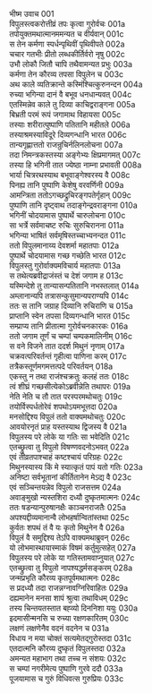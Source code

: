 भीष्म उवाच	001  
विपुलस्त्वकरोत्तीव्रं तपः कृत्वा गुरोर्वचः	001a  
तपोयुक्तमथात्मानममन्यत च वीर्यवान्	001c  
स तेन कर्मणा स्पर्धन्पृथिवीं पृथिवीपते	002a  
चचार गतभीः प्रीतो लब्धकीर्तिर्वरो नृषु	002c  
उभौ लोकौ जितौ चापि तथैवामन्यत प्रभुः	003a  
कर्मणा तेन कौरव्य तपसा विपुलेन च	003c  
अथ काले व्यतिक्रान्ते कस्मिंश्चित्कुरुनन्दन	004a  
रुच्या भगिन्या दानं वै बभूव धनधान्यवत्	004c  
एतस्मिन्नेव काले तु दिव्या काचिद्वराङ्गना	005a  
बिभ्रती परमं रूपं जगामाथ विहायसा	005c  
तस्याः शरीरात्पुष्पाणि पतितानि महीतले	006a  
तस्याश्रमस्याविदूरे दिव्यगन्धानि भारत	006c  
तान्यगृह्णात्ततो राजन्रुचिर्नलिनलोचना	007a  
तदा निमन्त्रकस्तस्या अङ्गेभ्यः क्षिप्रमागमत्	007c  
तस्या हि भगिनी तात ज्येष्ठा नाम्ना प्रभावती	008a  
भार्या चित्ररथस्याथ बभूवाङ्गेश्वरस्य वै	008c  
पिनह्य तानि पुष्पाणि केशेषु वरवर्णिनी	009a  
आमन्त्रिता ततोऽगच्छद्रुचिरङ्गपतेर्गृहान्	009c  
पुष्पाणि तानि दृष्ट्वाथ तदाङ्गेन्द्रवराङ्गना	010a  
भगिनीं चोदयामास पुष्पार्थे चारुलोचना	010c  
सा भर्त्रे सर्वमाचष्ट रुचिः सुरुचिरानना	011a  
भगिन्या भाषितं सर्वमृषिस्तच्चाभ्यनन्दत	011c  
ततो विपुलमानाय्य देवशर्मा महातपाः	012a  
पुष्पार्थे चोदयामास गच्छ गच्छेति भारत	012c  
विपुलस्तु गुरोर्वाक्यमविचार्य महातपाः	013a  
स तथेत्यब्रवीद्राजंस्तं च देशं जगाम ह	013c  
यस्मिन्देशे तु तान्यासन्पतितानि नभस्तलात्	014a  
अम्लानान्यपि तत्रासन्कुसुमान्यपराण्यपि	014c  
ततः स तानि जग्राह दिव्यानि रुचिराणि च	015a  
प्राप्तानि स्वेन तपसा दिव्यगन्धानि भारत	015c  
सम्प्राप्य तानि प्रीतात्मा गुरोर्वचनकारकः	016a  
ततो जगाम तूर्णं च चम्पां चम्पकमालिनीम्	016c  
स वने विजने तात ददर्श मिथुनं नृणाम्	017a  
चक्रवत्परिवर्तन्तं गृहीत्वा पाणिना करम्	017c  
तत्रैकस्तूर्णमगमत्तत्पदे परिवर्तयन्	018a  
एकस्तु न तथा राजंश्चक्रतुः कलहं ततः	018c  
त्वं शीघ्रं गच्छसीत्येकोऽब्रवीन्नेति तथापरः	019a  
नेति नेति च तौ तात परस्परमथोचतुः	019c  
तयोर्विस्पर्धतोरेवं शपथोऽयमभूत्तदा	020a  
मनसोद्दिश्य विपुलं ततो वाक्यमथोचतुः	020c  
आवयोरनृतं प्राह यस्तस्याथ द्विजस्य वै	021a  
विपुलस्य परे लोके या गतिः सा भवेदिति	021c  
एतच्छ्रुत्वा तु विपुलो विषण्णवदनोऽभवत्	022a  
एवं तीव्रतपाश्चाहं कष्टश्चायं परिग्रहः	022c  
मिथुनस्यास्य किं मे स्यात्कृतं पापं यतो गतिः	023a  
अनिष्टा सर्वभूतानां कीर्तितानेन मेऽद्य वै	023c  
एवं सञ्चिन्तयन्नेव विपुलो राजसत्तम	024a  
अवाङ्मुखो न्यस्तशिरा दध्यौ दुष्कृतमात्मनः	024c  
ततः षडन्यान्पुरुषानक्षैः काञ्चनराजतैः	025a  
अपश्यद्दीव्यमानान्वै लोभहर्षान्वितांस्तथा	025c  
कुर्वतः शपथं तं वै यः कृतो मिथुनेन वै	026a  
विपुलं वै समुद्दिश्य तेऽपि वाक्यमथाब्रुवन्	026c  
यो लोभमास्थायास्माकं विषमं कर्तुमुत्सहेत्	027a  
विपुलस्य परे लोके या गतिस्तामवाप्नुयात्	027c  
एतच्छ्रुत्वा तु विपुलो नापश्यद्धर्मसङ्करम्	028a  
जन्मप्रभृति कौरव्य कृतपूर्वमथात्मनः	028c  
स प्रदध्यौ तदा राजन्नग्नावग्निरिवाहितः	029a  
दह्यमानेन मनसा शापं श्रुत्वा तथाविधम्	029c  
तस्य चिन्तयतस्तात बह्व्यो दिननिशा ययुः	030a  
इदमासीन्मनसि च रुच्या रक्षणकारितम्	030c  
लक्षणं लक्षणेनैव वदनं वदनेन च	031a  
विधाय न मया चोक्तं सत्यमेतद्गुरोस्तदा	031c  
एतदात्मनि कौरव्य दुष्कृतं विपुलस्तदा	032a  
अमन्यत महाभाग तथा तच्च न संशयः	032c  
स चम्पां नगरीमेत्य पुष्पाणि गुरवे ददौ	033a  
पूजयामास च गुरुं विधिवत्स गुरुप्रियः	033c  
